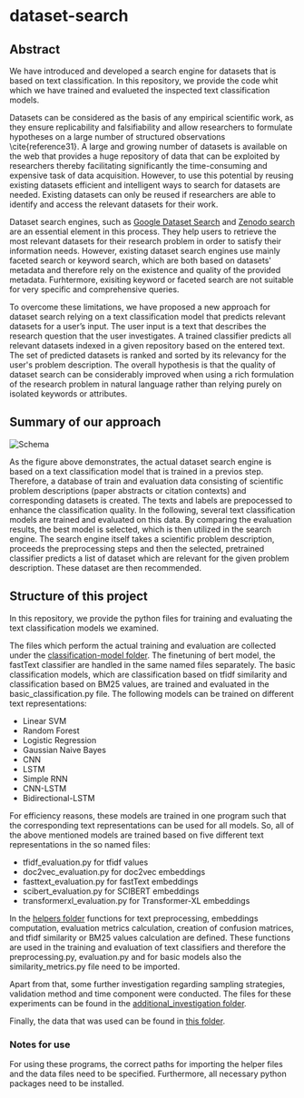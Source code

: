 # dataset-search

## Abstract

We have introduced and developed a search engine for datasets that is based on text classification. In this repository, we provide the code whit which we have trained and evalueted the inspected text classification models. 

Datasets can be considered as the basis of any empirical scientific work, as they ensure replicability and falsifiability and allow researchers to formulate hypotheses on a large number of structured observations \cite{reference31}. A large and growing number of datasets is available on the web that provides a huge repository of data that can be exploited by researchers thereby facilitating significantly the time-consuming and expensive task of data acquisition. However, to use this potential by reusing existing datasets efficient and intelligent ways to search for datasets are needed. Existing datasets can only be reused if researchers are able to identify and access the relevant datasets for their work.

Dataset search engines, such as [Google Dataset Search](https://datasetsearch.research.google.com) and [Zenodo search](https://zenodo.org/) are an essential element in this process. They help users to retrieve the most relevant datasets for their research problem in order to satisfy their information needs. However, existing dataset search engines use mainly faceted search or keyword search, which are both based on datasets' metadata and therefore rely on the existence and quality of the provided metadata. Furhtermore, exisiting keyword or faceted search are not suitable for very specific and comprehensive queries.

To overcome these limitations, we have proposed a new approach for dataset search relying on a text classification model that predicts relevant datasets for a user’s input. The user input is a text that describes the research question that the user investigates. A trained classifier predicts all relevant datasets indexed in a given repository based on the entered text. The set of predicted datasets is ranked and sorted by its relevancy for the user's problem description. The overall hypothesis is that the quality of dataset search can be considerably improved when using a rich formulation of the research problem in natural language rather than relying purely on isolated keywords or attributes. 

## Summary of our approach

![Schema](https://github.com/michaelfaerber/dataset-search/blob/main/Schema.PNG)

As the figure above demonstrates, the actual dataset search engine is based on a text classification model that is trained in a previos step. Therefore, a database of train and evaluation data consisting of scientific problem descriptions (paper abstracts or citation contexts) and corresponding datasets is created. The texts and labels are prepocessed to enhance the classification quality. In the following, several text classification models are trained and evaluated on this data. By comparing the evaluation results, the best model is selected, which is then utilized in the search engine. The search engine itself takes a scientific problem description, proceeds the preprocessing steps and then the selected, pretrained classifier predicts a list of dataset which are relevant for the given problem description. These dataset are then recommended.

## Structure of this project

In this repository, we provide the python files for training and evaluating the text classification models we examined. 

The files which perform the actual training and evaluation are collected under the [classification-model folder](https://github.com/michaelfaerber/dataset-search/tree/main/classification-models). The finetuning of bert model, the fastText classifier are handled in the same named files separately. The basic classification models, which are classification based on tfidf similarity and classification based on BM25 values, are trained and evaluated in the basic_classification.py file. The following models can be trained on different text representations:
* Linear SVM
* Random Forest
* Logistic Regression
* Gaussian Naive Bayes
* CNN
* LSTM
* Simple RNN
* CNN-LSTM
* Bidirectional-LSTM

For efficiency reasons, these models are trained in one program such that the corresponding text representations can be used for all models. So, all of the above mentioned models are trained based on five different text representations in the so named files:
* tfidf_evaluation.py for tfidf values
* doc2vec_evaluation.py for doc2vec embeddings
* fasttext_evaluation.py for fastText embeddings
* scibert_evaluation.py for SCIBERT embeddings
* transformerxl_evaluation.py for Transformer-XL embeddings

In the [helpers folder](https://github.com/michaelfaerber/dataset-search/tree/main/helpers) functions for text preprocessing, embeddings computation, evaluation metrics calculation, creation of confusion matrices, and tfidf similarity or BM25 values calculation are defined. These functions are used in the training and evaluation of text classifiers and therefore the preprocessing.py, evaluation.py and for basic models also the similarity_metrics.py file need to be imported.

Apart from that, some further investigation regarding sampling strategies, validation method and time component were conducted. The files for these experiments can be found in the [additional_investigation folder](https://github.com/michaelfaerber/dataset-search/tree/main/additional_investigation).

Finally, the data that was used can be found in [this folder](https://github.com/michaelfaerber/dataset-search/tree/main/data).

### Notes for use

For using these programs, the correct paths for importing the helper files and the data files need to be specified. Furthermore, all necessary python packages need to be installed.
